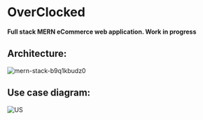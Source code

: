 # OverClocked

**Full stack MERN eCommerce web application. Work in progress**

## Architecture:
![mern-stack-b9q1kbudz0](https://github.com/AlonKigelman/OverClocked_eCommerce/assets/72994068/ec3a35a4-98b4-42d8-b4e0-0136a65114ec)

## Use case diagram:
![US](https://github.com/AlonKigelman/OverClocked_eCommerce/assets/72994068/e3d1c695-ebeb-4cf3-9fe1-b4bcc47ea8b7)
